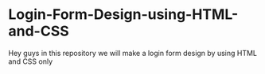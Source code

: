 # Login-Form-Design-using-HTML-and-CSS
Hey guys in this repository we will make a login form design by using HTML and CSS only
